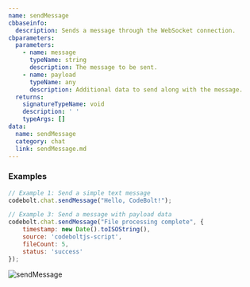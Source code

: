 ```yaml
---
name: sendMessage
cbbaseinfo:
  description: Sends a message through the WebSocket connection.
cbparameters:
  parameters:
    - name: message
      typeName: string
      description: The message to be sent.
    - name: payload
      typeName: any
      description: Additional data to send along with the message.
  returns:
    signatureTypeName: void
    description: ' '
    typeArgs: []
data:
  name: sendMessage
  category: chat
  link: sendMessage.md
---
```

<CBBaseInfo/> 
<CBParameters/>

### Examples

```js
// Example 1: Send a simple text message
codebolt.chat.sendMessage("Hello, CodeBolt!");

// Example 3: Send a message with payload data
codebolt.chat.sendMessage("File processing complete", {
    timestamp: new Date().toISOString(),
    source: 'codeboltjs-script',
    fileCount: 5,
    status: 'success'
});
```

![sendMessage](/img/processStarted.png)

